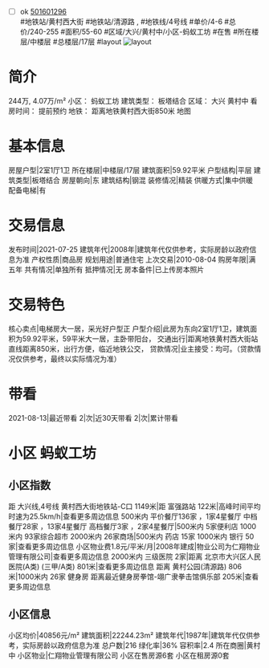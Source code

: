 - [ ] ok [501601296](https://bj.5i5j.com/ershoufang/501601296.html)  
 #地铁站/黄村西大街 #地铁站/清源路 ,  #地铁线/4号线
#单价/4-6 #总价/240-255 #面积/55-60   #区域/大兴/黄村中/小区-蚂蚁工坊 #在售 #所在楼层/中楼层 #总楼层/17层 #layout 
![layout](http://image2a.5i5j.com/bdir/layout/7c65c4a7dae944469d4538dfca71c5c2.png_P5.jpg) 
# 简介 
 244万,  4.07万/m² 
小区： 蚂蚁工坊
建筑类型： 板塔结合
区域： 大兴 黄村中
看房时间： 提前预约
地铁： 距离地铁黄村西大街850米 地图
# 基本信息 
 房屋户型|2室1厅1卫
所在楼层|中楼层/17层
建筑面积|59.92平米
户型结构|平层
建筑类型|板塔结合
房屋朝向|东
建筑结构|钢混
装修情况|精装
供暖方式|集中供暖
配备电梯|有
# 交易信息 
 发布时间|2021-07-25
建筑年代|2008年|建筑年代仅供参考，实际房龄以政府信息为准
产权性质|商品房
规划用途|普通住宅
上次交易|2010-08-04
购房年限|满五年
共有情况|单独所有
抵押情况|无
房本备件|已上传房本照片
# 交易特色 
 核心卖点|电梯房大一居，采光好户型正
户型介绍|此房为东向2室1厅1卫，建筑面积为59.92平米，59平米大一居，主卧带阳台，
交通出行|距离地铁黄村西大街站直线距离850米，出行方便，临近地铁公交，
贷款情况|业主接受：均可。（贷款情况仅供参考，最终以实际情况为准）
# 带看 
 2021-08-13|最近带看	 2|次|近30天带看	 2|次|累计带看
# 小区 蚂蚁工坊
## 小区指数 
 距 大兴线,4号线 黄村西大街地铁站-C口 1149米|距 富强路站 122米|高峰时间平均时速为25.5km/h|查看更多周边信息
500米内 平价餐厅136家 ，1家4星餐厅
中档餐厅28家 ，13家4星餐厅
高档餐厅3家 ，2家4星餐厅|500米内 5家便利店
1000米内 93家综合超市
2000米内 26家商场|500米内 药店 15家
1000米内 银行 50家|查看更多周边信息
小区物业费1.8元/平米/月|2008年建成|物业公司为仁翔物业管理有限公司|查看更多周边信息
2000米内 三级医院 2家|距离 北京市大兴区人民医院(A类) (三甲/A类) 801米|查看更多周边信息
距离 黄村公园(清源路) 806米|1000米内 26家 健身房
距离最近健身房拳馆-翊广隶拳击馆俱乐部 205米|查看更多周边信息
## 小区信息 
 小区均价|40856元/m²
建筑面积|22244.23m²
建筑年代|1987年|建筑年代仅供参考，实际房龄以政府信息为准
总户数|216
绿化率|36%
容积率|2.4
所在商圈|黄村中
小区物业|仁翔物业管理有限公司
小区在售房源6套
小区在租房源0套
